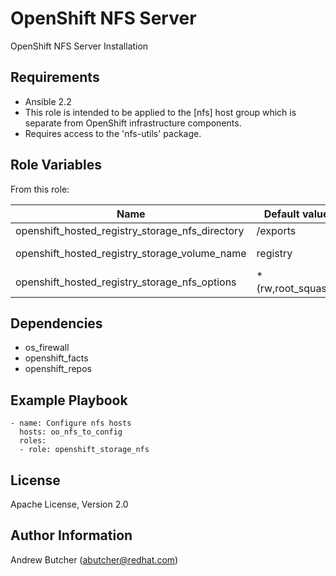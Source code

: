 OpenShift NFS Server
====================

OpenShift NFS Server Installation

Requirements
------------

* Ansible 2.2
* This role is intended to be applied to the [nfs] host group which is
separate from OpenShift infrastructure components.
* Requires access to the 'nfs-utils' package.

Role Variables
--------------

From this role:

| Name                                            | Default value         |                                                             |
|-------------------------------------------------|-----------------------|-------------------------------------------------------------|
| openshift_hosted_registry_storage_nfs_directory | /exports              | Root export directory.                                      |
| openshift_hosted_registry_storage_volume_name   | registry              | Registry volume within openshift_hosted_registry_volume_dir |
| openshift_hosted_registry_storage_nfs_options   | *(rw,root_squash)     | NFS options for configured exports.                         |

Dependencies
------------

* os_firewall
* openshift_facts
* openshift_repos

Example Playbook
----------------

```
- name: Configure nfs hosts
  hosts: oo_nfs_to_config
  roles:
  - role: openshift_storage_nfs
```

License
-------

Apache License, Version 2.0

Author Information
------------------

Andrew Butcher (abutcher@redhat.com)
